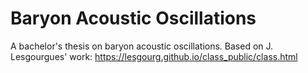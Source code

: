  # Baryon Acoustic Oscillations
A bachelor's thesis on baryon acoustic oscillations. Based on J. Lesgourgues' work: https://lesgourg.github.io/class_public/class.html

